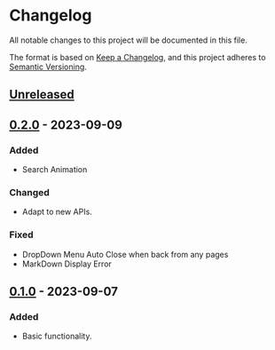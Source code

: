 # Changelog

All notable changes to this project will be documented in this file.

The format is based on [Keep a Changelog](https://keepachangelog.com/en/1.0.0/),
and this project adheres to [Semantic Versioning](https://semver.org/spec/v2.0.0.html).

## [Unreleased]

## [0.2.0] - 2023-09-09

### Added

- Search Animation

### Changed

- Adapt to new APIs.

### Fixed

- DropDown Menu Auto Close when back from any pages
- MarkDown Display Error

## [0.1.0] - 2023-09-07

### Added

- Basic functionality.

[unreleased]: https://github.com/LipPkg/LipWebUI/compare/v0.2.0...HEAD
[0.2.0]: https://github.com/LipPkg/LipWebUI/compare/v0.1.0...v0.2.0
[0.1.0]: https://github.com/LipPkg/LipWebUI/releases/tag/v0.1.0
